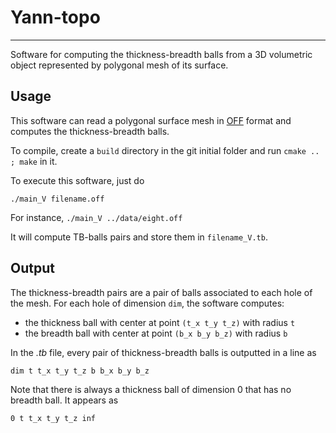 # Yann-topo
-----------------

Software for computing the thickness-breadth balls from a 3D volumetric object represented by polygonal mesh of its surface.


## Usage
This software can read a polygonal surface mesh in [OFF](https://en.wikipedia.org/wiki/OFF_(file_format)) format and computes the thickness-breadth balls.

To compile, create a `build` directory in the git initial folder and run `cmake .. ; make` in it.

To execute this software, just do
```
./main_V filename.off
```
For instance, `./main_V ../data/eight.off`

It will compute TB-balls pairs and store them in `filename_V.tb`.

## Output
The thickness-breadth pairs are a pair of balls associated to each hole of the mesh. For each hole of dimension `dim`, the software computes:
- the thickness ball with center at point `(t_x t_y t_z)` with radius `t`
- the breadth ball with center at point `(b_x b_y b_z)` with radius `b`

In the _.tb_ file, every pair of thickness-breadth balls is outputted in a line as
```
dim t t_x t_y t_z b b_x b_y b_z
```
Note that there is always a thickness ball of dimension 0 that has no breadth ball. It appears as
```
0 t t_x t_y t_z inf
```
